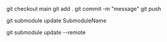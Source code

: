 <!-- Inside submodule you can do following. -->
git checkout main
git add .
git commit -m "message"
git push
<!-- after that you need to go to out of that repo and run below command -->
git submodule update SubmoduleName
<!-- above command will just reset submodule to state before your chanes. -->

<!-- To update the submodule to the latest commit of branch, run the following command: -->

git submodule update --remote

